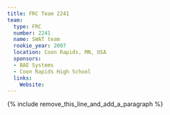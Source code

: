 ```yaml
---
title: FRC Team 2241
team:
  type: FRC
  number: 2241
  name: SWAT team
  rookie_year: 2007
  location: Coon Rapids, MN, USA
  sponsors:
  - BAE Systems
  - Coon Rapids High School
  links:
    Website:
---
```


{% include remove_this_line_and_add_a_paragraph %}